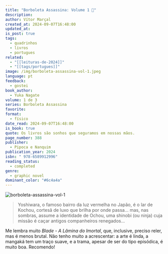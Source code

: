 ```yaml
---
title: "Borboleta Assassina: Volume 1 🦋"
description: 
author: Vítor Marçal
created_at: 2024-09-07T16:48:00
updated_at: 
is_post: true
tags:
  - quadrinhos
  - livros
  - portugues
related:
  - "[[leituras-de-2024]]"
  - "[[tags/portugues]]"
image: /img/borboleta-assassina-vol-1.jpeg
language: pt
feedback:
  - gostei
book_author:
  - Yuka Nagate
volume: 1 de 3
series: Borboleta Assassina
favorite: 
format:
  - físico
date_read: 2024-09-07T16:48:00
is_book: true
quote: Os livros são sonhos que seguramos em nossas mãos.
page_number: 388
publisher:
  - Pipoca e Nanquim
publication_year: 2024
isbn: " 978-6589912996"
reading_status:
  - completed
genre:
  - graphic novel
dominant_color: "#6c4a4a"
---
```


![borboleta-assassina-vol-1](img/borboleta-assassina-vol-1.jpeg)

> Yoshiwara, o famoso bairro da luz vermelha no Japão, é o lar de Kochou, cortesã de luxo que brilha por onde passa... mas, nas sombras, assume a identidade de Ochou, uma shinobi (ou ninja) cuja missão é caçar antigos companheiros renegados...

Me lembra muito _Blade - A Lâmina do Imortal_, que, inclusive, preciso reler, mas é menos brutal. Não tenho muito a acrescentar: a arte é linda, a mangaká tem um traço suave, e a trama, apesar de ser do tipo episódica, é muito boa. Recomendo!